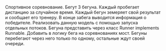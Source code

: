 Спортивное соревнование. Бегут 3 бегуна. Каждый пробегает дистанцию за случайное время. 
Каждый бегун земеряет свой результат и сообщает его тренеру. 
В конце забега выводится информация о победителе. 
Реализовать данную модель с помощью запуска отдельных потоков. Бегуна представить через класс Runner implements Runnable.
Добавить в логику бега на соревнованиях мост. Бегуны перебегают через него только по одному, остальные ждут своей очереди.